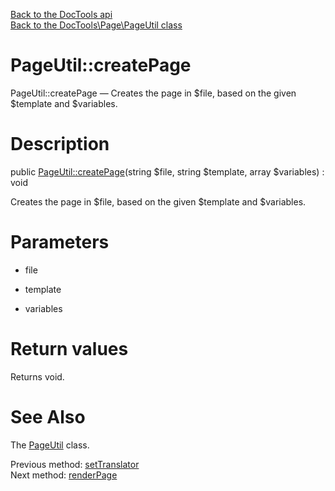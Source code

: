 [Back to the DocTools api](https://github.com/lingtalfi/DocTools/blob/master/doc/api/DocTools.md)<br>
[Back to the DocTools\Page\PageUtil class](https://github.com/lingtalfi/DocTools/blob/master/doc/api/DocTools/Page/PageUtil.md)


PageUtil::createPage
================



PageUtil::createPage — Creates the page in $file, based on the given $template and $variables.




Description
================


public [PageUtil::createPage](https://github.com/lingtalfi/DocTools/blob/master/doc/api/DocTools/Page/PageUtil/createPage.md)(string $file, string $template, array $variables) : void




Creates the page in $file, based on the given $template and $variables.




Parameters
================


- file

    

- template

    

- variables

    


Return values
================

Returns void.







See Also
================

The [PageUtil](https://github.com/lingtalfi/DocTools/blob/master/doc/api/DocTools/Page/PageUtil.md) class.

Previous method: [setTranslator](https://github.com/lingtalfi/DocTools/blob/master/doc/api/DocTools/Page/PageUtil/setTranslator.md)<br>Next method: [renderPage](https://github.com/lingtalfi/DocTools/blob/master/doc/api/DocTools/Page/PageUtil/renderPage.md)<br>

